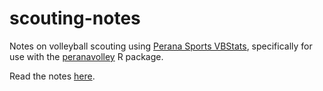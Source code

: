 # scouting-notes

Notes on volleyball scouting using [Perana Sports VBStats](http://peranasports.com/software/vbstatshd/), specifically for use with the [peranavolley](https://github.com/raymondben/peranavolley) R package.

Read the notes [here](https://raymondben.github.io/scouting-notes).

